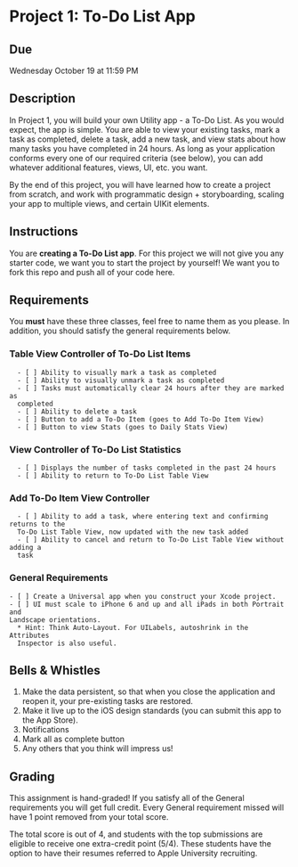 # Project 1: To-Do List App

## Due
Wednesday October 19 at 11:59 PM

## Description 
In Project 1, you will build your own Utility app - a To-Do List.  As you would
expect, the app is simple. You are able to view your existing tasks, mark a task
as completed, delete a task, add a new task, and view stats about how many tasks
you have completed in 24 hours. As long as your application conforms every one
of our required criteria (see below), you can add whatever additional features,
views, UI, etc. you want. 

By the end of this project, you will have learned how to create a project from
scratch, and work with programmatic design + storyboarding, scaling your
app to multiple views, and certain UIKit elements. 

## Instructions
You are **creating a To-Do List app**. For this project we will not give you any starter code, we want you to start the project by yourself! We want you to fork this repo and push all of your code here. 

## Requirements

You **must** have these three classes, feel free to name them as you please. In addition, you should satisfy the general requirements below. 

###  Table View Controller of To-Do List Items
      - [ ] Ability to visually mark a task as completed
      - [ ] Ability to visually unmark a task as completed
      - [ ] Tasks must automatically clear 24 hours after they are marked as
      completed
      - [ ] Ability to delete a task
      - [ ] Button to add a To-Do Item (goes to Add To-Do Item View)
      - [ ] Button to view Stats (goes to Daily Stats View)
###  View Controller of To-Do List Statistics
      - [ ] Displays the number of tasks completed in the past 24 hours
      - [ ] Ability to return to To-Do List Table View
###  Add To-Do Item View Controller
      - [ ] Ability to add a task, where entering text and confirming returns to the
      To-Do List Table View, now updated with the new task added
      - [ ] Ability to cancel and return to To-Do List Table View without adding a
      task
###  General Requirements      
    - [ ] Create a Universal app when you construct your Xcode project.
    - [ ] UI must scale to iPhone 6 and up and all iPads in both Portrait and
    Landscape orientations.
      * Hint: Think Auto-Layout. For UILabels, autoshrink in the Attributes
      Inspector is also useful. 

## Bells & Whistles

1. Make the data persistent, so that when you close the application and reopen
  it, your pre-existing tasks are restored.
2. Make it live up to the iOS design standards (you can submit this app to the App Store).
3. Notifications 
4. Mark all as complete button
5. Any others that you think will impress us!


## Grading

This assignment is hand-graded! If you satisfy all of the General requirements you will get full credit. Every General requirement missed will have 1 point removed from your total score.

The total score is out of 4, and students with the top submissions are eligible to receive one extra-credit point (5/4). These students have the option to have their resumes referred to Apple University recruiting.

